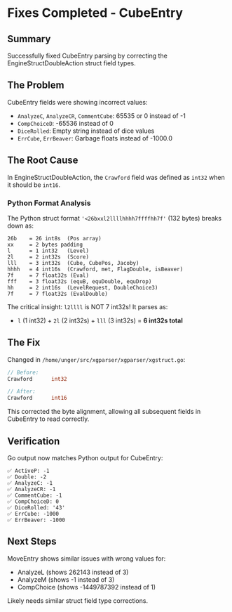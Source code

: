 # Fixes Completed - CubeEntry

## Summary
Successfully fixed CubeEntry parsing by correcting the EngineStructDoubleAction struct field types.

## The Problem
CubeEntry fields were showing incorrect values:
- `AnalyzeC`, `AnalyzeCR`, `CommentCube`: 65535 or 0 instead of -1
- `CompChoiceD`: -65536 instead of 0
- `DiceRolled`: Empty string instead of dice values
- `ErrCube`, `ErrBeaver`: Garbage floats instead of -1000.0

## The Root Cause
In EngineStructDoubleAction, the `Crawford` field was defined as `int32` when it should be `int16`.

### Python Format Analysis
The Python struct format `'<26bxxl2llllhhhh7ffffhh7f'` (132 bytes) breaks down as:
```
26b    = 26 int8s  (Pos array)
xx     = 2 bytes padding
l      = 1 int32   (Level)
2l     = 2 int32s  (Score)
lll    = 3 int32s  (Cube, CubePos, Jacoby)  
hhhh   = 4 int16s  (Crawford, met, FlagDouble, isBeaver)
7f     = 7 float32s (Eval)
fff    = 3 float32s (equB, equDouble, equDrop)
hh     = 2 int16s  (LevelRequest, DoubleChoice3)
7f     = 7 float32s (EvalDouble)
```

The critical insight: `l2llll` is NOT 7 int32s! It parses as:
- `l` (1 int32) + `2l` (2 int32s) + `lll` (3 int32s) = **6 int32s total**

## The Fix
Changed in `/home/unger/src/xgparser/xgparser/xgstruct.go`:
```go
// Before:
Crawford      int32

// After:
Crawford      int16
```

This corrected the byte alignment, allowing all subsequent fields in CubeEntry to read correctly.

## Verification
Go output now matches Python output for CubeEntry:
```
✅ ActiveP: -1
✅ Double: -2  
✅ AnalyzeC: -1
✅ AnalyzeCR: -1
✅ CommentCube: -1
✅ CompChoiceD: 0
✅ DiceRolled: '43'
✅ ErrCube: -1000
✅ ErrBeaver: -1000
```

## Next Steps
MoveEntry shows similar issues with wrong values for:
- AnalyzeL (shows 262143 instead of 3)
- AnalyzeM (shows -1 instead of 3)  
- CompChoice (shows -1449787392 instead of 1)

Likely needs similar struct field type corrections.
